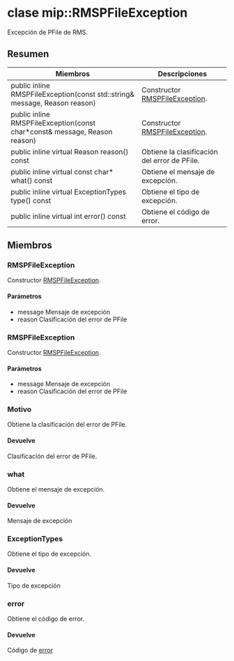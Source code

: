 # <a name="class-miprmspfileexception"></a>clase mip::RMSPFileException 
Excepción de PFile de RMS.
  
## <a name="summary"></a>Resumen
 Miembros                        | Descripciones                                
--------------------------------|---------------------------------------------
public inline RMSPFileException(const std::string& message, Reason reason)  |  Constructor [RMSPFileException](#classmip_1_1_r_m_s_p_file_exception).
public inline RMSPFileException(const char*const& message, Reason reason)  |  Constructor [RMSPFileException](#classmip_1_1_r_m_s_p_file_exception).
public inline virtual Reason reason() const  |  Obtiene la clasificación del error de PFile.
public inline virtual const char* what() const  |  Obtiene el mensaje de excepción.
public inline virtual ExceptionTypes type() const  |  Obtiene el tipo de excepción.
public inline virtual int error() const  |  Obtiene el código de error.
  
## <a name="members"></a>Miembros
  
### <a name="rmspfileexception"></a>RMSPFileException
Constructor [RMSPFileException](#classmip_1_1_r_m_s_p_file_exception).
  
#### <a name="parameters"></a>Parámetros
* message Mensaje de excepción 
* reason Clasificación del error de PFile
  
### <a name="rmspfileexception"></a>RMSPFileException
Constructor [RMSPFileException](#classmip_1_1_r_m_s_p_file_exception).
  
#### <a name="parameters"></a>Parámetros
* message Mensaje de excepción 
* reason Clasificación del error de PFile
  
### <a name="reason"></a>Motivo
Obtiene la clasificación del error de PFile.
  
#### <a name="returns"></a>Devuelve
Clasificación del error de PFile.
  
### <a name="what"></a>what
Obtiene el mensaje de excepción.
  
#### <a name="returns"></a>Devuelve
Mensaje de excepción
  
### <a name="exceptiontypes"></a>ExceptionTypes
Obtiene el tipo de excepción.
  
#### <a name="returns"></a>Devuelve
Tipo de excepción
  
### <a name="error"></a>error
Obtiene el código de error.
  
#### <a name="returns"></a>Devuelve
Código de [error](#classmip_1_1_error)